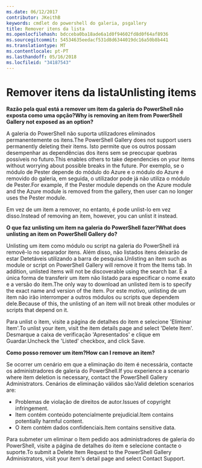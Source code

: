 ```yaml
---
ms.date: 06/12/2017
contributor: JKeithB
keywords: cmdlet do powershell do galeria, psgallery
title: Remover itens da lista
ms.openlocfilehash: bdcceba0ba18ade6a1d0f94602fd8d0f64af8936
ms.sourcegitcommit: 54534635eedacf531d8d6344019dc16a50b8b441
ms.translationtype: MT
ms.contentlocale: pt-PT
ms.lasthandoff: 05/16/2018
ms.locfileid: "34187543"
---
```

# <a name="unlisting-items"></a><span data-ttu-id="a4265-103">Remover itens da lista</span><span class="sxs-lookup"><span data-stu-id="a4265-103">Unlisting items</span></span>

<span data-ttu-id="a4265-104">**Razão pela qual está a remover um item da galeria do PowerShell não exposta como uma opção?**</span><span class="sxs-lookup"><span data-stu-id="a4265-104">**Why is removing an item from PowerShell Gallery not exposed as an option?**</span></span>

<span data-ttu-id="a4265-105">A galeria do PowerShell não suporta utilizadores eliminados permanentemente os itens.</span><span class="sxs-lookup"><span data-stu-id="a4265-105">The PowerShell Gallery does not support users permanently deleting their items.</span></span>
<span data-ttu-id="a4265-106">Isto permite que os outros possam desempenhar as dependências dos itens sem se preocupar quebras possíveis no futuro.</span><span class="sxs-lookup"><span data-stu-id="a4265-106">This enables others to take dependencies on your items without worrying about possible breaks in the future.</span></span>
<span data-ttu-id="a4265-107">Por exemplo, se o módulo de Pester depende do módulo do Azure e o módulo do Azure é removido do galeria, em seguida, o utilizador pode já não utiliza o módulo de Pester.</span><span class="sxs-lookup"><span data-stu-id="a4265-107">For example, if the Pester module depends on the Azure module and the Azure module is removed from the gallery, then user can no longer uses the Pester module.</span></span>

<span data-ttu-id="a4265-108">Em vez de um item a remover, no entanto, é pode unlist-lo em vez disso.</span><span class="sxs-lookup"><span data-stu-id="a4265-108">Instead of removing an item, however, you can unlist it instead.</span></span>

<span data-ttu-id="a4265-109">**O que faz unlisting um item na galeria do PowerShell fazer?**</span><span class="sxs-lookup"><span data-stu-id="a4265-109">**What does unlisting an item on PowerShell Gallery do?**</span></span>

<span data-ttu-id="a4265-110">Unlisting um item como módulo ou script na galeria do PowerShell irá removê-lo no separador itens. Além disso, não listados itens deixarão de estar Detetáveis utilizando a barra de pesquisa.</span><span class="sxs-lookup"><span data-stu-id="a4265-110">Unlisting an item such as module or script on PowerShell Gallery will remove it from the Items tab. In addition, unlisted items will not be discoverable using the search bar.</span></span>
<span data-ttu-id="a4265-111">É a única forma de transferir um item não listado para especificar o nome exato e a versão do item.</span><span class="sxs-lookup"><span data-stu-id="a4265-111">The only way to download an unlisted item is to specify the exact name and version of the item.</span></span>
<span data-ttu-id="a4265-112">Por este motivo, unlisting de um item não irão interromper a outros módulos ou scripts que dependem dele.</span><span class="sxs-lookup"><span data-stu-id="a4265-112">Because of this, the unlisting of an item will not break other modules or scripts that depend on it.</span></span>

<span data-ttu-id="a4265-113">Para unlist o item, visite a página de detalhes do item e selecione 'Eliminar Item'.</span><span class="sxs-lookup"><span data-stu-id="a4265-113">To unlist your item, visit the item details page and select 'Delete Item'.</span></span> <span data-ttu-id="a4265-114">Desmarque a caixa de verificação 'Apresentados' e clique em Guardar.</span><span class="sxs-lookup"><span data-stu-id="a4265-114">Uncheck the 'Listed' checkbox, and click Save.</span></span>

<span data-ttu-id="a4265-115">**Como posso remover um item?**</span><span class="sxs-lookup"><span data-stu-id="a4265-115">**How can I remove an item?**</span></span>

<span data-ttu-id="a4265-116">Se ocorrer um cenário em que a eliminação do item é necessária, contacte os administradores de galeria do PowerShell.</span><span class="sxs-lookup"><span data-stu-id="a4265-116">If you experience a scenario where item deletion is necessary, contact the PowerShell Gallery Administrators.</span></span>
<span data-ttu-id="a4265-117">Cenários de eliminação válidos são:</span><span class="sxs-lookup"><span data-stu-id="a4265-117">Valid deletion scenarios are:</span></span>
- <span data-ttu-id="a4265-118">Problemas de violação de direitos de autor.</span><span class="sxs-lookup"><span data-stu-id="a4265-118">Issues of copyright infringement.</span></span>
- <span data-ttu-id="a4265-119">Item contém conteúdo potencialmente prejudicial.</span><span class="sxs-lookup"><span data-stu-id="a4265-119">Item contains potentially harmful content.</span></span>
- <span data-ttu-id="a4265-120">O item contém dados confidenciais.</span><span class="sxs-lookup"><span data-stu-id="a4265-120">Item contains sensitive data.</span></span>

<span data-ttu-id="a4265-121">Para submeter um eliminar o Item pedido aos administradores de galeria do PowerShell, visite a página de detalhes do item e selecione contacte o suporte.</span><span class="sxs-lookup"><span data-stu-id="a4265-121">To submit a Delete Item Request to the PowerShell Gallery Administrators, visit your item's detail page and select Contact Support.</span></span>